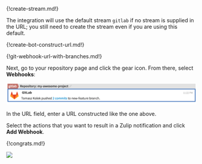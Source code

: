 {!create-stream.md!}

The integration will use the default stream `gitlab` if no stream
is supplied in the URL; you still need to create the stream even
if you are using this default.

{!create-bot-construct-url.md!}

{!git-webhook-url-with-branches.md!}

Next, go to your repository page and click the gear icon. From there,
select **Webhooks**:

![](/static/images/integrations/gitlab/001.png)

In the URL field, enter a URL constructed like the one above.

Select the actions that you want to result in a Zulip notification
and click **Add Webhook**.

{!congrats.md!}

![](/static/images/integrations/gitlab/002.png)
